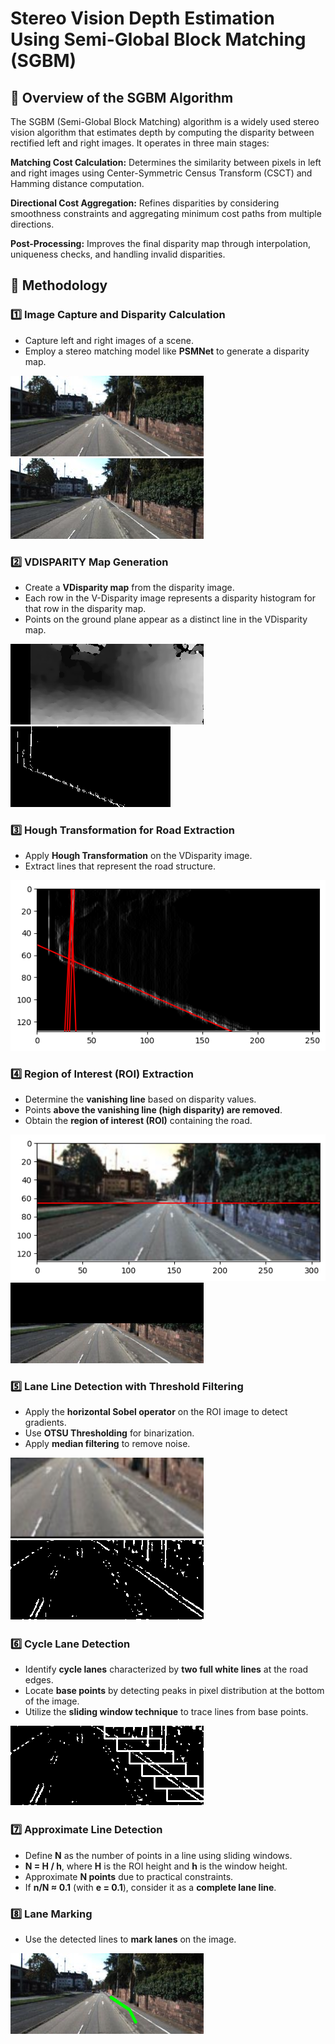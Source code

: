 # Stereo Vision Depth Estimation Using Semi-Global Block Matching (SGBM)

## 📌 Overview of the SGBM Algorithm 
The SGBM (Semi-Global Block Matching) algorithm is a widely used stereo vision algorithm that estimates depth by computing the disparity between rectified left and right images. It operates in three main stages:

**Matching Cost Calculation:** Determines the similarity between pixels in left and right images using Center-Symmetric Census Transform (CSCT) and Hamming distance computation.

**Directional Cost Aggregation:** Refines disparities by considering smoothness constraints and aggregating minimum cost paths from multiple directions.

**Post-Processing:** Improves the final disparity map through interpolation, uniqueness checks, and handling invalid disparities.

## 📌 Methodology  

### 1️⃣ Image Capture and Disparity Calculation  
- Capture left and right images of a scene.  
- Employ a stereo matching model like **PSMNet** to generate a disparity map.


![Left](images/image_left.png)  ![Right](images/image_right.png) 

### 2️⃣ VDISPARITY Map Generation  
- Create a **VDisparity map** from the disparity image.  
- Each row in the V-Disparity image represents a disparity histogram for that row in the disparity map.  
- Points on the ground plane appear as a distinct line in the VDisparity map.  

![Left](images/depth.png)  ![Right](images/disparity_map.png) 

### 3️⃣ Hough Transformation for Road Extraction  
- Apply **Hough Transformation** on the VDisparity image.  
- Extract lines that represent the road structure.  

![Hough Transformation](images/hough_lines.png) 

### 4️⃣ Region of Interest (ROI) Extraction  
- Determine the **vanishing line** based on disparity values.  
- Points **above the vanishing line (high disparity) are removed**.  
- Obtain the **region of interest (ROI)** containing the road. 

![ROI](images/vanishing_line.png) ![ROI](images/roi.png) 

### 5️⃣ Lane Line Detection with Threshold Filtering  
- Apply the **horizontal Sobel operator** on the ROI image to detect gradients.  
- Use **OTSU Thresholding** for binarization.  
- Apply **median filtering** to remove noise.  


![ROI](images/perspective_transform.png) ![ROI](images/threshholding.png) 

### 6️⃣ Cycle Lane Detection  
- Identify **cycle lanes** characterized by **two full white lines** at the road edges.  
- Locate **base points** by detecting peaks in pixel distribution at the bottom of the image.  
- Utilize the **sliding window technique** to trace lines from base points.

![ROI](images/sliding_window.png) 

### 7️⃣ Approximate Line Detection  
- Define **N** as the number of points in a line using sliding windows.  
- **N = H / h**, where **H** is the ROI height and **h** is the window height.  
- Approximate **N points** due to practical constraints.  
- If **n/N ≈ 0.1** (with **e = 0.1**), consider it as a **complete lane line**.  

### 8️⃣ Lane Marking  
- Use the detected lines to **mark lanes** on the image.  

![ROI](images/lanedetection.png) 
